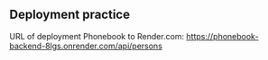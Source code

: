 ## Deployment practice

URL of deployment Phonebook to Render.com: https://phonebook-backend-8lgs.onrender.com/api/persons